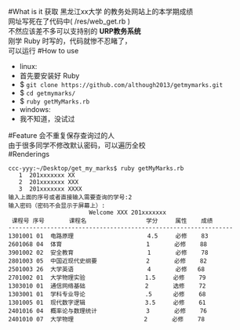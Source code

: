 #What is it
获取 黑龙江xx大学 的教务处网站上的本学期成绩  
网址写死在了代码中( /res/web_get.rb )  
不然应该差不多可以支持别的 **URP教务系统**  
刚学 Ruby 时写的，代码就惨不忍睹了，  
可以运行
#How to use
- linux:
 - 首先要安装好 Ruby  
 - $ `git clone https://github.com/although2013/getmymarks.git`  
 - $ `cd getmymarks/`  
 - $ `ruby getMyMarks.rb`
- windows:
 - 我不知道，没试过

#Feature
会不重复保存查询过的人  
由于很多同学不修改默认密码，可以遍历全校  
#Renderings
```
ccc-yyy:~/Desktop/get_my_marks$ ruby getMyMarks.rb  
   1  201xxxxxxx XX  
   2  201xxxxxxx XXX  
   3  201xxxxxxx XXXX  
输入上面的序号或者直接输入需要查询的学号:2
输入密码（密码不会显示于屏幕上）:
                       Welcome XXX 201xxxxxxx
 课程号 序号       课程名                 学分     属性    成绩
----------------------------------------------------------------
1301001	01	电路原理                     4.5     必修    83  
2601068	04	体育                        1       必修	88
3901002	02	安全教育                     1       必修	   78
2801003	05	中国近现代史纲要              2       必修	82
2501003	26	大学英语                     4       必修	  68
2701002	01	大学物理实验                 1.5     必修	 79
1303010	01	通信网络基础                 2       选修	 72
1303001	01	学科专业导论                 .5      必修	 68
1301005	01	现代数字逻辑                 3.5     必修	 61
2401016	04	概率论与数理统计              3       必修	76
2401010	07	大学物理                    2       必修	  78
```
